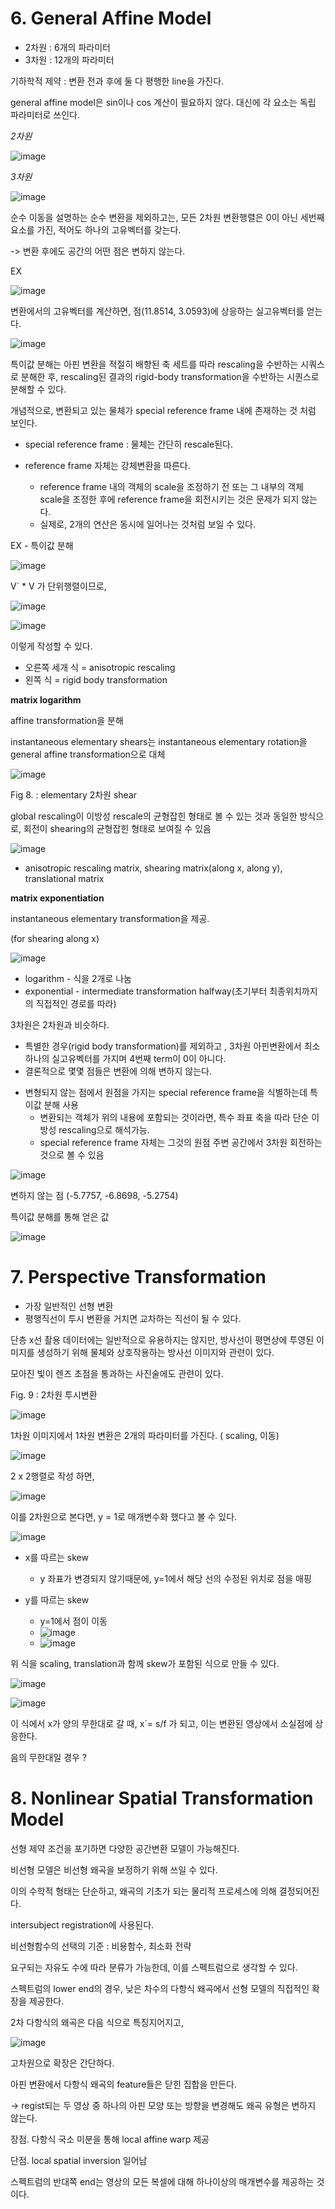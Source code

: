 # 6. General Affine Model

* 2차원 : 6개의 파라미터
* 3차원 : 12개의 파라미터

기하학적 제약 : 변환 전과 후에 둘 다 평행한 line을 가진다.

general affine model은 sin이나 cos 계산이 필요하지 않다. 대신에 각 요소는 독립 파라미터로 쓰인다.

*2차원*

![image](https://user-images.githubusercontent.com/101063108/162638057-748250f4-28f4-45cb-a6f0-5d901de45149.png)

*3차원*

![image](https://user-images.githubusercontent.com/101063108/162638064-5de99d7c-4103-4d2a-99d8-0ff6561256cb.png)

순수 이동을 설명하는 순수 변환을 제외하고는, 모든 2차원 변환행렬은 0이 아닌 세번째 요소를 가진, 적어도 하나의 고유벡터를 갖는다.

-> 변환 후에도 공간의 어떤 점은 변하지 않는다.

EX

![image](https://user-images.githubusercontent.com/101063108/162638102-9d18287e-1673-4300-9f46-a25ae45dac82.png)

변환에서의 고유벡터를 계산하면, 점(11.8514, 3.0593)에 상응하는 실고유벡터를 얻는다.

![image](https://user-images.githubusercontent.com/101063108/162638145-6897a291-4622-4eb7-a893-f6edb2c4cbd9.png)

특이값 분해는 아핀 변환을 적절히 배향된 축 세트를 따라 rescaling을 수반하는 시쿼스로 분해한 후, rescaling된 결과의 rigid-body transformation을 수반하는 시퀀스로 분해할 수 있다.

개념적으로, 변환되고 있는 물체가 special reference frame 내에 존재하는 것 처럼 보인다.

* special reference frame : 물체는 간단히 rescale된다.

* reference frame 자체는 강체변환을 따른다.

    * reference frame 내의 객체의 scale을 조정하기 전 또는 그 내부의 객체 scale을 조정한 후에 reference frame을 회전시키는 것은 문제가 되지 않는다.
    * 실제로, 2개의 연산은 동시에 일어나는 것처럼 보일 수 있다.
    
EX - 특이값 분해

![image](https://user-images.githubusercontent.com/101063108/162638682-a447ae61-dd4c-4267-abe9-208b70cca997.png)

V` * V 가 단위행렬이므로,

![image](https://user-images.githubusercontent.com/101063108/162638701-c57cb381-c62e-4276-b8a1-96e62f983958.png)

![image](https://user-images.githubusercontent.com/101063108/162638713-4efa5109-62cd-4902-a609-c03417d8f2c4.png)

이렇게 작성할 수 있다.

* 오른쪽 세개 식 = anisotropic rescaling
* 왼쪽 식 = rigid body transformation

**matrix logarithm**

affine transformation을 분해

instantaneous elementary shears는 instantaneous elementary rotation을 general affine transformation으로 대체

![image](https://user-images.githubusercontent.com/101063108/162638916-797a2db3-cda2-4a12-85f1-52d7be757635.png)


Fig 8. : elementary 2차원 shear

global rescaling이 이방성 rescale의 균형잡힌 형태로 볼 수 있는 것과 동일한 방식으로, 회전이 shearing의 균형잡힌 형태로 보여질 수 있음

![image](https://user-images.githubusercontent.com/101063108/162638921-2afaca8d-4445-4037-966c-039d24bf7ea0.png)

* anisotropic rescaling matrix, shearing matrix(along x, along y), translational matrix


**matrix exponentiation**

instantaneous elementary transformation을 제공.

(for shearing along x)

![image](https://user-images.githubusercontent.com/101063108/162639000-c05dec90-fd8a-42ed-945e-9be03fd8ef48.png)

* logarithm - 식을 2개로 나눔
* exponential - intermediate transformation halfway(초기부터 최종위치까지의 직접적인 경로를 따라)


3차원은 2차원과 비슷하다.

- 특별한 경우(rigid body transformation)를 제외하고 , 3차원 아핀변환에서 최소하나의 실고유벡터를 가지며 4번째 term이 0이 아니다.
- 결론적으로 몇몇 점들은 변환에 의해 변하지 않는다.


 * 변형되지 않는 점에서 원점을 가지는 special reference frame을 식별하는데 특이값 분해 사용
    * 변환되는 객체가 위의 내용에 포함되는 것이라면, 특수 좌표 축을 따라 단순 이방성 rescaling으로 해석가능.
    * special reference frame 자체는 그것의 원점 주변 공간에서 3차원 회전하는 것으로 볼 수 있음
    
![image](https://user-images.githubusercontent.com/101063108/162639280-5e9e862e-fddd-48d2-bd1b-c327d2faf2d9.png)

변하지 않는 점 (-5.7757, -6.8698, -5.2754)

특이값 분해를 통해 얻은 값

![image](https://user-images.githubusercontent.com/101063108/162639332-b8183f2f-024d-473d-9592-26e15c8878b7.png)


# 7. Perspective Transformation

* 가장 일반적인 선형 변환
* 평행직선이 투시 변환을 거치면 교차하는 직선이 될 수 있다.

단층 x선 촬용 데이터에는 일반적으로 유용하지는 않지만, 방사선이 평면상에 투영된 이미지를 생성하기 위해 물체와 상호작용하는 방사선 이미지와 관련이 있다.

모아진 빛이 렌즈 초점을 통과하는 사진술에도 관련이 있다.

Fig. 9 : 2차원 투시변환

![image](https://user-images.githubusercontent.com/101063108/162639501-2c4a51fe-9d13-4ddc-b878-912f9347c1d4.png)

1차원 이미지에서 1차원 변환은 2개의 파라미터를 가진다. ( scaling, 이동)

![image](https://user-images.githubusercontent.com/101063108/162639596-ef619701-b878-4b44-ac51-c52b6aa111c7.png)

2 x 2행렬로 작성 하면,

![image](https://user-images.githubusercontent.com/101063108/162639618-f1ff5e1a-cb83-4ef2-915a-31d3aa906f40.png)

이를 2차원으로 본다면, y = 1로 매개변수화 했다고 볼 수 있다.

![image](https://user-images.githubusercontent.com/101063108/162639745-028473ad-8457-411e-b21a-fef2cefa20de.png)

* x를 따르는 skew
    * y 좌표가 변경되지 않기때문에, y=1에서 해당 선의 수정된 위치로 점을 매핑

* y를 따르는 skew
    * y=1에서 점이 이동
    * ![image](https://user-images.githubusercontent.com/101063108/162639718-d2687789-f2d1-4894-b17e-4c238246c412.png)
    * ![image](https://user-images.githubusercontent.com/101063108/162639736-85104f8e-d2ed-4fd3-a505-5edf6907013f.png)

위 식을 scaling, translation과 함께 skew가 포함된 식으로 만들 수 있다.

![image](https://user-images.githubusercontent.com/101063108/162639809-1154d55b-7879-4927-834e-3f41a3a6323c.png)

![image](https://user-images.githubusercontent.com/101063108/162639817-6706b876-6dfa-46ee-b87d-e8823cf03103.png)

이 식에서 x가 양의 무한대로 갈 때, x`= s/f 가 되고, 이는 변환된 영상에서 소실점에 상응한다.

음의 무한대일 경우 ? 


# 8. Nonlinear Spatial Transformation Model

선형 제약 조건을 포기하면 다양한 공간변환 모델이 가능해진다.

비선형 모델은 비선형 왜곡을 보정하기 위해 쓰일 수 있다.

이의 수학적 형태는 단순하고, 왜곡의 기초가 되는 물리적 프로세스에 의해 결정되어진다.

intersubject registration에 사용된다.

비선형함수의 선택의 기준 : 비용함수, 최소화 전략

요구되는 자유도 수에 따라 분류가 가능한데, 이를 스펙트럼으로 생각할 수 있다.

스펙트럼의 lower end의 경우, 낮은 차수의 다항식 왜곡에서 선형 모델의 직접적인 확장을 제공한다.

2차 다항식의 왜곡은 다음 식으로 특징지어지고, 

![image](https://user-images.githubusercontent.com/101063108/162640126-0541e38c-9b01-4dd5-82a7-b6b022c729fd.png)

고차원으로 확장은 간단하다.

아핀 변환에서 다항식 왜곡의 feature들은 닫힌 집합을 만든다. 

-> regist되는 두 영상 중 하나의 아핀 모양 또는 방향을 변경해도 왜곡 유형은 변하지 않는다.

장점. 다항식 국소 미분을 통해 local affine warp 제공

단점. local spatial inversion 일어남

스펙트럼의 반대쪽 end는 영상의 모든 복셀에 대해 하나이상의 매개변수를 제공하는 것이다.

